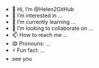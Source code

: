 - 👋 Hi, I’m @Helen2GitHub
- 👀 I’m interested in ...
- 🌱 I’m currently learning ...
- 💞️ I’m looking to collaborate on ...
- 📫 How to reach me ...
- 😄 Pronouns: ...
- ⚡ Fun fact: ...
- see you

<!---
Helen2GitHub/Helen2GitHub is a ✨ special ✨ repository because its `README.md` (this file) appears on your GitHub profile.
You can click the Preview link to take a look at your changes.
--->
